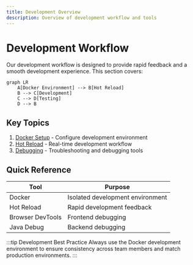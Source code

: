 ```yaml
---
title: Development Overview
description: Overview of development workflow and tools
---
```


# Development Workflow

Our development workflow is designed to provide rapid feedback and a smooth development experience. This section covers:

```mermaid
graph LR
    A[Docker Environment] --> B[Hot Reload]
    B --> C[Development]
    C --> D[Testing]
    D --> B
```

## Key Topics

1. [Docker Setup](docker-setup) - Configure development environment
2. [Hot Reload](hot-reload) - Real-time development workflow
3. [Debugging](debugging) - Troubleshooting and debugging tools

## Quick Reference

| Tool             | Purpose                          |
| ---------------- | -------------------------------- |
| Docker           | Isolated development environment |
| Hot Reload       | Rapid development feedback       |
| Browser DevTools | Frontend debugging               |
| Java Debug       | Backend debugging                |

:::tip Development Best Practice
Always use the Docker development environment to ensure consistency across team members and match production environments.
:::
